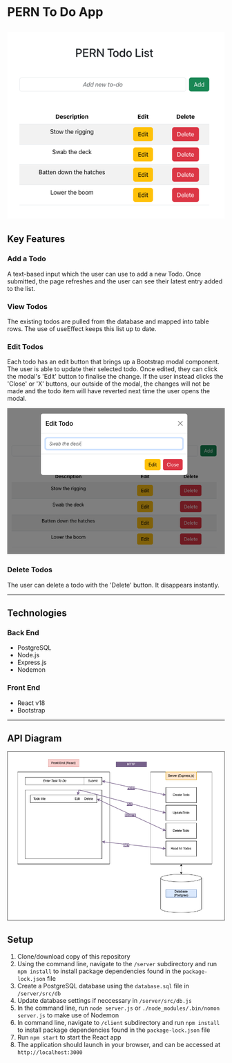 # PERN To Do App
![A screenshot of my app](/docs/readme_img_1.png)
---

## Key Features

### Add a Todo

A text-based input which the user can use to add a new Todo. Once submitted, the page refreshes and the user can see their latest entry added to the list.

### View Todos

The existing todos are pulled from the database and mapped into table rows. The use of useEffect keeps this list up to date. 

### Edit Todos

Each todo has an edit button that brings up a Bootstrap modal component. The user is able to update their selected todo. Once edited, they can click the modal's 'Edit' button to finalise the change. If the user instead clicks the 'Close' or 'X' buttons, our outside of the modal, the changes will not be made and the todo item will have reverted next time the user opens the modal.

![A screenshot showing the Edit modal](/docs/readme_img_2.png)

### Delete Todos

The user can delete a todo with the 'Delete' button. It disappears instantly.

---

## Technologies

### Back End

- PostgreSQL
- Node.js
- Express.js
- Nodemon

### Front End

- React v18
- Bootstrap

---

## API Diagram
![A diagram showing the way the front and back ends of the API interact with each other](/docs/readme_img_3.png)

## Setup

1. Clone/download copy of this repository
2. Using the command line, navigate to the `/server` subdirectory and run `npm install` to install package dependencies found in the `package-lock.json` file
3. Create a PostgreSQL database using the `database.sql` file in `/server/src/db`
4. Update database settings if neccessary in `/server/src/db.js`
5. In the command line, run `node server.js` or `./node_modules/.bin/nomon server.js` to make use of Nodemon
6. In command line, navigate to `/client` subdirectory and run `npm install` to install package dependencies found in the `package-lock.json` file
7. Run `npm start` to start the React app
8. The application should launch in your browser, and can be accessed at `http://localhost:3000`

